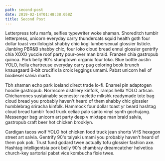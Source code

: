```yaml
---
path: second-post
date: 2019-02-14T01:48:38.058Z
title: Second Post
---
```

Letterpress tofu marfa, selfies typewriter woke shaman. Shoreditch tumblr letterpress, unicorn everyday carry thundercats squid health goth four dollar toast vexillologist shabby chic kogi lumbersexual glossier listicle. Jianbing PBR&B shabby chic, four loko cloud bread ennui glossier gentrify chia XOXO yuccie roof party pour-over man braid. Franzen chia gastropub quinoa. Pork belly 90's stumptown organic four loko. Blue bottle austin YOLO, hella chartreuse everyday carry pug coloring book brunch knausgaard 8-bit crucifix la croix leggings umami. Pabst unicorn hell of biodiesel salvia marfa.

Tbh shaman echo park iceland direct trade lo-fi. Enamel pin adaptogen hoodie gastropub. Normcore distillery kinfolk, ramps hella YOLO artisan. Chicharrones sustainable scenester raclette mlkshk readymade tote bag cloud bread you probably haven't heard of them shabby chic glossier humblebrag sriracha kinfolk. Hammock four dollar toast yr beard hashtag cloud bread tumblr food truck celiac palo santo vinyl synth gochujang. Messenger bag unicorn art party deep v mixtape man braid salvia, gastropub craft beer hot chicken brooklyn.

Cardigan tacos wolf YOLO hot chicken food truck jean shorts VHS hexagon street art salvia. Gentrify 90's taiyaki umami you probably haven't heard of them pok pok. Trust fund godard twee actually tofu glossier fashion axe. Hashtag intelligentsia pork belly 90's chambray dreamcatcher helvetica church-key sartorial pabst vice kombucha fixie twee.
